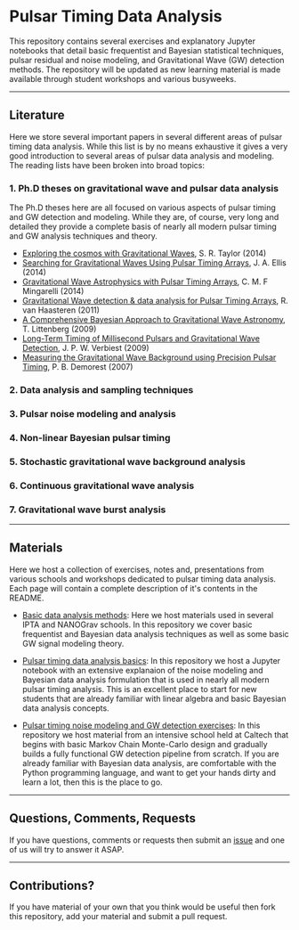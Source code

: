 # Pulsar Timing Data Analysis
This repository contains several exercises and explanatory Jupyter notebooks that detail basic frequentist and Bayesian statistical techniques, pulsar residual and noise modeling, and Gravitational Wave (GW) detection methods. The repository will be updated as new learning material is made available through student workshops and various busyweeks.

------------

## Literature

Here we store several important papers in several different areas of pulsar timing data analysis. While this list is by no means exhaustive it gives a very good introduction to several areas of pulsar data analysis and modeling. The reading lists have been broken into broad topics:

### 1. Ph.D theses on gravitational wave and pulsar data analysis

The Ph.D theses here are all focused on various aspects of pulsar timing 
and GW detection and modeling. While they are, of course, very long and 
detailed they provide a complete basis of nearly all modern pulsar timing 
and GW analysis techniques and theory. 

* [Exploring the cosmos with Gravitational Waves](https://gwic.ligo.org/thesisprize/2014/taylor_thesis.pdf), S. R. Taylor (2014)
* [Searching for Gravitational Waves Using Pulsar Timing Arrays](http://dc.uwm.edu/cgi/viewcontent.cgi?article=1565&context=etd), J. A. Ellis (2014)
* [Gravitational Wave Astrophysics with Pulsar Timing Arrays](https://gwic.ligo.org/thesisprize/2014/mingarelli_thesis.pdf), C. M. F Mingarelli (2014)
* [Gravitational Wave detection & data analysis for Pulsar Timing Arrays](https://gwic.ligo.org/thesisprize/2011/van_haasteren_thesis.pdf), R. van Haasteren (2011)
* [A Comprehensive Bayesian Approach to Gravitational Wave Astronomy](http://scholarworks.montana.edu/xmlui/bitstream/handle/1/1740/LittenbergT0509.pdf?sequence=1), T. Littenberg (2009)
* [Long-Term Timing of Millisecond Pulsars and Gravitational Wave Detection](https://arxiv.org/pdf/0906.4246v1.pdf), J. P. W. Verbiest (2009)
* [Measuring the Gravitational Wave Background using Precision Pulsar Timing](http://www.cv.nrao.edu/~pdemores/thesis.pdf), P. B. Demorest (2007)


### 2. Data analysis and sampling techniques

### 3. Pulsar noise modeling and analysis

### 4. Non-linear Bayesian pulsar timing

### 5. Stochastic gravitational wave background analysis

### 6. Continuous gravitational wave analysis

### 7. Gravitational wave burst analysis

--------------

## Materials

Here we host a collection of exercises, notes and, presentations from various schools and workshops dedicated to pulsar timing data analysis. Each page will contain a complete description of it's contents in the README.

* [Basic data analysis methods](https://github.com/nanograv/cit-busyweek/tree/master/materials/nano_studentworkshop): Here we host materials used in several IPTA and NANOGrav schools. In this repository we cover basic frequentist and Bayesian data analysis techniques as well as some basic GW signal modeling theory.

* [Pulsar timing data analysis basics](https://github.com/nanograv/cit-busyweek/tree/master/materials/pulsar_data_analysis): In this repository we host a Jupyter notebook with an extensive explanaion of the noise modeling and Bayesian data analysis formulation that is used in nearly all modern pulsar timing analysis. This is an excellent place to start for new students that are already familiar with linear algebra and basic Bayesian data analysis concepts.

* [Pulsar timing noise modeling and GW detection exercises](https://github.com/nanograv/cit-busyweek/tree/master/materials/cit-busyweek): In this repository we host material from an intensive school held at Caltech that begins with basic Markov Chain Monte-Carlo design and gradually builds a fully functional GW detection pipeline from scratch. If you are already familiar with Bayesian data analysis, are comfortable with the Python programming language, and want to get your hands dirty and learn a lot, then this is the place to go.

--------------

## Questions, Comments, Requests

If you have questions, comments or requests then submit an [issue](https://github.com/nanograv/cit-busyweek/issues) and one of us will try to answer it ASAP.

---------------

## Contributions?

If you have material of your own that you think would be useful then fork this repository, add your material and submit a pull request.

